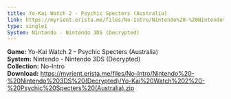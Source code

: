 ```yaml
---
title: Yo-Kai Watch 2 - Psychic Specters (Australia)
link: https://myrient.erista.me/files/No-Intro/Nintendo%20-%20Nintendo%203DS%20(Decrypted)/Yo-Kai%20Watch%202%20-%20Psychic%20Specters%20(Australia).zip
type: single1
System: Nintendo - Nintendo 3DS (Decrypted)
---
```

<b>Game:</b> Yo-Kai Watch 2 - Psychic Specters (Australia)<br>
<b>System:</b> Nintendo - Nintendo 3DS (Decrypted)<br>
<b>Collection:</b> No-Intro<br>
<b>Download:</b> https://myrient.erista.me/files/No-Intro/Nintendo%20-%20Nintendo%203DS%20(Decrypted)/Yo-Kai%20Watch%202%20-%20Psychic%20Specters%20(Australia).zip